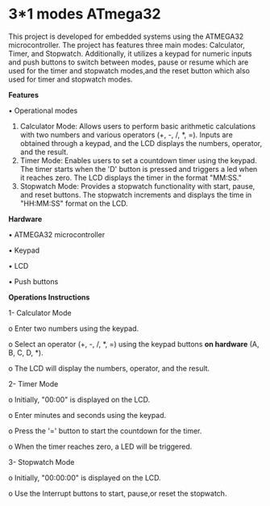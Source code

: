 # 3*1 modes ATmega32

This project is developed for embedded systems using the ATMEGA32 microcontroller. The project has features three main modes: Calculator, Timer, and Stopwatch. Additionally, it utilizes a keypad for numeric inputs and push buttons to switch between modes, pause or resume which are used for the timer and stopwatch modes,and the reset button which also used for timer and stopwatch modes.



**Features**

•	Operational modes
1.	Calculator Mode: Allows users to perform basic arithmetic calculations with two numbers and various operators (+, -, /, *, =). Inputs are obtained through a keypad, and the LCD displays the numbers, operator, and the result.
2.	Timer Mode: Enables users to set a countdown timer using the keypad. The timer starts when the 'D' button is pressed and triggers a led when it reaches zero. The LCD displays the timer in the format "MM:SS."
3.	Stopwatch Mode: Provides a stopwatch functionality with start, pause, and reset buttons. The stopwatch increments and displays the time in "HH:MM:SS" format on the LCD.






**Hardware**


•	ATMEGA32 microcontroller

•	Keypad

•	LCD 

•	Push buttons






**Operations Instructions**

1-	Calculator Mode

o	Enter two numbers using the keypad.

o	Select an operator (+, -, /, *, =) using the keypad buttons **on hardware** (A, B, C, D, *).

o	The LCD will display the numbers, operator, and the result.

2-	Timer Mode

o	Initially, "00:00" is displayed on the LCD.

o	Enter minutes and seconds using the keypad.

o	Press the '=' button to start the countdown for the timer.

o	When the timer reaches zero, a LED will be triggered.

3- Stopwatch Mode

o	Initially, "00:00:00" is displayed on the LCD.

o	Use the Interrupt buttons to start, pause,or reset the stopwatch.





